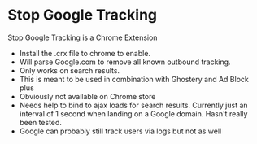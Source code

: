 Stop Google Tracking
=========

Stop Google Tracking is a Chrome Extension

  - Install the .crx file to chrome to enable.
  - Will parse Google.com to remove all known outbound tracking.
  - Only works on search results.
  - This is meant to be used in combination with Ghostery and Ad Block plus
  - Obviously not available on Chrome store
  - Needs help to bind to ajax loads for search results. Currently just an interval of 1 second when landing on a Google domain. Hasn't really been tested.
  - Google can probably still track users via logs but not as well